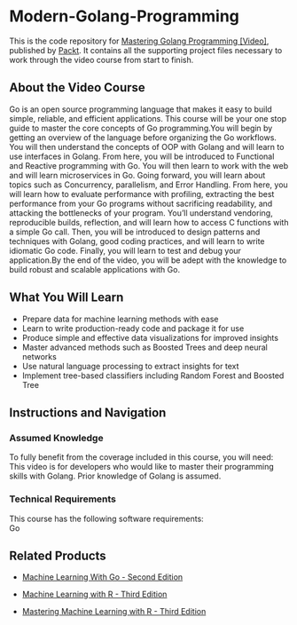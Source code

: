# Modern-Golang-Programming

This is the code repository for [Mastering Golang Programming [Video]](https://www.packtpub.com/application-development/mastering-golang-programming-video?utm_source=github&utm_medium=repository&utm_campaign=9781786468239), published by [Packt](https://www.packtpub.com/?utm_source=github). It contains all the supporting project files necessary to work through the video course from start to finish.
## About the Video Course
Go is an open source programming language that makes it easy to build simple, reliable, and efficient applications. This course will be your one stop guide to master the core concepts of Go programming.You will begin by getting an overview of the language before organizing the Go workflows. You will then understand the concepts of OOP with Golang and will learn to use interfaces in Golang. From here, you will be introduced to Functional and Reactive programming with Go. You will then learn to work with the web and will learn microservices in Go. Going forward, you will learn about topics such as Concurrency, parallelism, and Error Handling. From here, you will learn how to evaluate performance with profiling, extracting the best performance from your Go programs without sacrificing readability, and attacking the bottlenecks of your program. You’ll understand vendoring, reproducible builds, reflection, and will learn how to access C functions with a simple Go call. Then, you will be introduced to design patterns and techniques with Golang, good coding practices, and will learn to write idiomatic Go code. Finally, you will learn to test and debug your application.By the end of the video, you will be adept with the knowledge to build robust and scalable applications with Go.

<H2>What You Will Learn</H2>
<DIV class=book-info-will-learn-text>
<UL>
<LI><SPAN id=what_you_will_learn_c class=sugar_field>Prepare data for machine learning methods with ease</SPAN> 
<LI><SPAN id=what_you_will_learn_c class=sugar_field>Learn to write production-ready code and package it for use </SPAN>
<LI><SPAN id=what_you_will_learn_c class=sugar_field>Produce simple and effective data visualizations for improved insights</SPAN> 
<LI><SPAN id=what_you_will_learn_c class=sugar_field>Master advanced methods such as Boosted Trees and deep neural networks</SPAN> 
<LI><SPAN id=what_you_will_learn_c class=sugar_field>Use natural language processing to extract insights for text</SPAN> 
<LI><SPAN id=what_you_will_learn_c class=sugar_field>Implement tree-based classifiers including Random Forest and Boosted Tree</SPAN> </LI></UL></DIV>

## Instructions and Navigation
### Assumed Knowledge
To fully benefit from the coverage included in this course, you will need:<br/>
This video is for developers who would like to master their programming skills with Golang. Prior knowledge of Golang is assumed.
### Technical Requirements
This course has the following software requirements:<br/>
Go

## Related Products
* [Machine Learning With Go - Second Edition](https://www.packtpub.com/big-data-and-business-intelligence/machine-learning-go-second-edition?utm_source=github&utm_medium=repository&utm_campaign=9781789619898)

* [Machine Learning with R - Third Edition](https://www.packtpub.com/big-data-and-business-intelligence/machine-learning-r-third-edition?utm_source=github&utm_medium=repository&utm_campaign=9781788295864)

* [Mastering Machine Learning with R - Third Edition](https://www.packtpub.com/big-data-and-business-intelligence/mastering-machine-learning-r-third-edition?utm_source=github&utm_medium=repository&utm_campaign=9781789618006)

